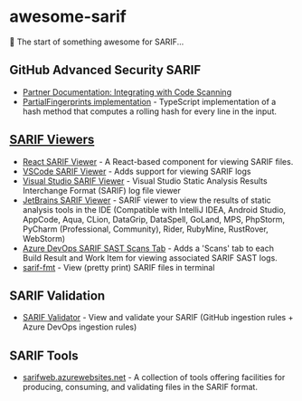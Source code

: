 # awesome-sarif
🚧 The start of something awesome for SARIF... 


## GitHub Advanced Security SARIF
- [Partner Documentation: Integrating with Code Scanning](https://partner.github.com/integration-resources/2021/03/09/pattern-integrating-with-code-scanning.html)
- [PartialFingerprints implementation](https://github.com/github/codeql-action/blob/main/src/fingerprints.ts) - TypeScript implementation of a hash method that computes a rolling hash for every line in the input.
## [SARIF Viewers](https://sarifweb.azurewebsites.net/#Viewers)
- [React SARIF Viewer](https://microsoft.github.io/sarif-web-component/) - A React-based component for viewing SARIF files.
- [VSCode SARIF Viewer](https://marketplace.visualstudio.com/items?itemName=MS-SarifVSCode.sarif-viewer) - Adds support for viewing SARIF logs
- [Visual Studio SARIF Viewer](https://marketplace.visualstudio.com/items?itemName=WDGIS.MicrosoftSarifViewer2022) - Visual Studio Static Analysis Results Interchange Format (SARIF) log file viewer
- [JetBrains SARIF Viewer](https://plugins.jetbrains.com/plugin/23159-sarif-viewer) - SARIF viewer to view the results of static analysis tools in the IDE (Compatible with IntelliJ IDEA, Android Studio, AppCode, Aqua, CLion, DataGrip, DataSpell, GoLand, MPS, PhpStorm, PyCharm (Professional, Community), Rider, RubyMine, RustRover, WebStorm)
- [Azure DevOps SARIF SAST Scans Tab](https://marketplace.visualstudio.com/items?itemName=sariftools.scans) - Adds a 'Scans' tab to each Build Result and Work Item for viewing associated SARIF SAST logs.
- [sarif-fmt](https://lib.rs/crates/sarif-fmt) - View (pretty print) SARIF files in terminal

## SARIF Validation
- [SARIF Validator](https://sarifweb.azurewebsites.net/Validation) - View and validate your SARIF (GitHub ingestion rules +  Azure DevOps ingestion rules)

## SARIF Tools
- [sarifweb.azurewebsites.net](https://sarifweb.azurewebsites.net/#ToolsLibraries) - A collection of tools offering facilities for producing, consuming, and validating files in the SARIF format.
